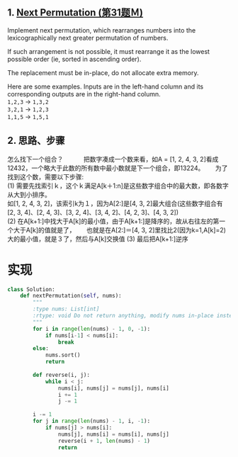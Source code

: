 ## 1. [Next Permutation (第31题Ｍ)](https://leetcode.com/problems/next-permutation/description/)  

Implement next permutation, which rearranges numbers into the lexicographically next greater permutation of numbers.

If such arrangement is not possible, it must rearrange it as the lowest possible order (ie, sorted in ascending order).

The replacement must be in-place, do not allocate extra memory.

Here are some examples. Inputs are in the left-hand column and its corresponding outputs are in the right-hand column.  
<code>1,2,3</code> → <code>1,3,2</code>   
<code>3,2,1</code> → <code>1,2,3</code>   
<code>1,1,5</code> → <code>1,5,1</code>

## 2. 思路、步骤
怎么找下一个组合？　　　
把数字凑成一个数来看，如A = [1, 2, 4, 3, 2]看成12432，一个略大于此数的所有数中最小数就是下一个组合，即13224。　　
为了找到这个数，需要以下步骤:   
(1) 需要先找索引ｋ，这个ｋ满足A[k＋1:n]是这些数字组合中的最大数，即各数字从大到小排序。  
如[1, 2, 4, 3, 2]，该索引k为１，因为A[2:]是[4, 3, 2]最大组合(这些数字组合有[2, 3, 4]、[2, 4, 3]、[3, 2, 4]、[3, 4, 2]、[4, 2, 3]、[4, 3, 2])   
(2) 在A[k+1:]中找大于A[k]的最小值，由于A[k+1:]是降序的，故从右往左的第一个大于A[k]的值就是了，　　
也就是在A[2:]＝[4, 3, 2]里找比2(因为k=1,A[k]=2)大的最小值，就是３了，然后与A[k]交换值
(3) 最后把A[k+1:]逆序

# 实现
```python
class Solution:
    def nextPermutation(self, nums):
        """
        :type nums: List[int]
        :rtype: void Do not return anything, modify nums in-place instead.
        """
        for i in range(len(nums) - 1, 0, -1):
            if nums[i-1] < nums[i]:
                break
        else:
            nums.sort()
            return 
        
        def reverse(i, j):
            while i < j:
                nums[i], nums[j] = nums[j], nums[i]
                i += 1
                j -= 1
            
        i -= 1
        for j in range(len(nums) - 1, i, -1):
            if nums[j] > nums[i]:
                nums[j], nums[i] = nums[i], nums[j]
                reverse(i + 1, len(nums) - 1)
                return 

```

